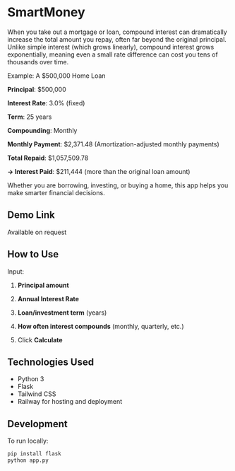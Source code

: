 # SmartMoney

When you take out a mortgage or loan, compound interest can dramatically increase the total amount you repay, often far beyond the original principal. Unlike simple interest (which grows linearly), compound interest grows exponentially, meaning even a small rate difference can cost you tens of thousands over time.

Example: A $500,000 Home Loan

**Principal**: $500,000

**Interest Rate**: 3.0% (fixed)

**Term**: 25 years

**Compounding**: Monthly

**Monthly Payment**: $2,371.48 (Amortization-adjusted monthly payments)

**Total Repaid**: $1,057,509.78

**→ Interest Paid**: $211,444 (more than the original loan amount)

Whether you are borrowing, investing, or buying a home, this app helps you make smarter financial decisions.

## Demo Link

Available on request

## How to Use
Input:

1. **Principal amount** 

2. **Annual Interest Rate** 

3. **Loan/investment term** (years)

4. **How often interest compounds** (monthly, quarterly, etc.)

5. Click **Calculate**  

## Technologies Used

- Python 3
- Flask
- Tailwind CSS
- Railway for hosting and deployment

## Development

To run locally:

```bash
pip install flask
python app.py
